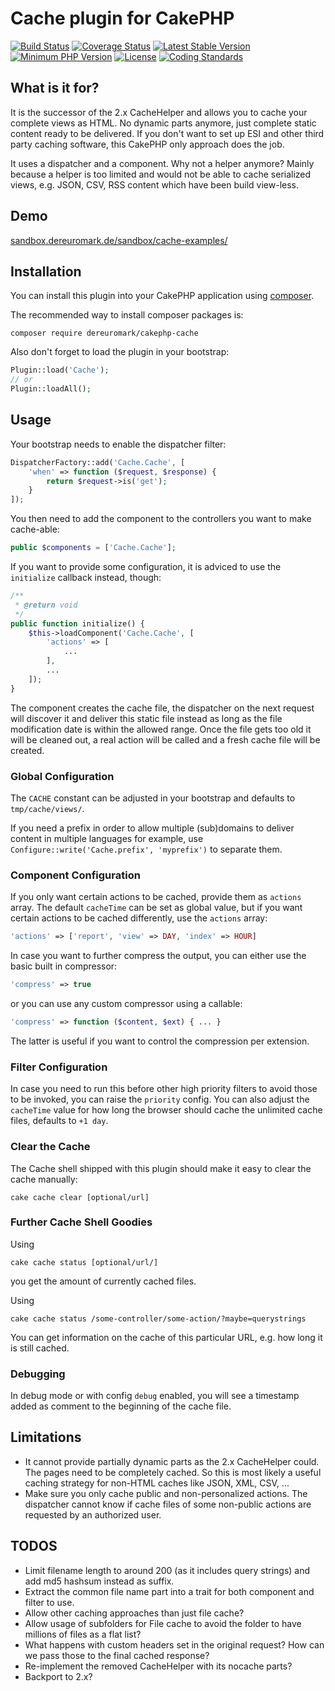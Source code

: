 # Cache plugin for CakePHP
[![Build Status](https://api.travis-ci.org/dereuromark/cakephp-cache.svg)](https://travis-ci.org/dereuromark/cakephp-cache)
[![Coverage Status](https://coveralls.io/repos/dereuromark/cakephp-cache/badge.svg)](https://coveralls.io/r/dereuromark/cakephp-cache)
[![Latest Stable Version](https://poser.pugx.org/dereuromark/cakephp-cache/v/stable.svg)](https://packagist.org/packages/dereuromark/cakephp-cache)
[![Minimum PHP Version](http://img.shields.io/badge/php-%3E%3D%205.5-8892BF.svg)](https://php.net/)
[![License](https://poser.pugx.org/dereuromark/cakephp-cache/license.svg)](https://packagist.org/packages/dereuromark/cakephp-cache)
[![Coding Standards](https://img.shields.io/badge/cs-PSR--2--R-yellow.svg)](https://github.com/php-fig-rectified/fig-rectified-standards)

## What is it for?
It is the successor of the 2.x CacheHelper and allows you to cache your complete views as HTML.
No dynamic parts anymore, just complete static content ready to be delivered.
If you don't want to set up ESI and other third party caching software, this CakePHP only approach
does the job.

It uses a dispatcher and a component.
Why not a helper anymore? Mainly because a helper is too limited and would
not be able to cache serialized views, e.g. JSON, CSV, RSS content which have been build view-less.

## Demo
[sandbox.dereuromark.de/sandbox/cache-examples/](http://sandbox.dereuromark.de/sandbox/cache-examples/)

## Installation

You can install this plugin into your CakePHP application using [composer](http://getcomposer.org).

The recommended way to install composer packages is:
```
composer require dereuromark/cakephp-cache
```

Also don't forget to load the plugin in your bootstrap:
```php
Plugin::load('Cache');
// or
Plugin::loadAll();
```

## Usage
Your bootstrap needs to enable the dispatcher filter:
```php
DispatcherFactory::add('Cache.Cache', [
    'when' => function ($request, $response) {
        return $request->is('get');
    }
]);
```

You then need to add the component to the controllers you want to make cache-able:
```php
public $components = ['Cache.Cache'];
```

If you want to provide some configuration, it is adviced to use the `initialize` callback instead, though:
```php
/**
 * @return void
 */
public function initialize() {
	$this->loadComponent('Cache.Cache', [
		'actions' => [
			...
		],
		...
	]);
}
```

The component creates the cache file, the dispatcher on the next request will discover it and deliver this static file instead as long
as the file modification date is within the allowed range. 
Once the file gets too old it will be cleaned out, a real action will be called and a fresh cache file will be created.

### Global Configuration
The `CACHE` constant can be adjusted in your bootstrap and defaults to `tmp/cache/views/`.

If you need a prefix in order to allow multiple (sub)domains to deliver content in multiple languages for example, use
 `Configure::write('Cache.prefix', 'myprefix')` to separate them.

### Component Configuration
If you only want certain actions to be cached, provide them as `actions` array.
The default `cacheTime` can be set as global value, but if you want certain actions to be cached differently, use the `actions` array:
```php
'actions' => ['report', 'view' => DAY, 'index' => HOUR]
```

In case you want to further compress the output, you can either use the basic built in compressor:
```php
'compress' => true
```
or you can use any custom compressor using a callable:
```php
'compress' => function ($content, $ext) { ... }
```
The latter is useful if you want to control the compression per extension.


### Filter Configuration
In case you need to run this before other high priority filters to avoid those to be invoked, you can raise the `priority` config.
You can also adjust the `cacheTime` value for how long the browser should cache the unlimited cache files, defaults to `+1 day`.

### Clear the Cache
The Cache shell shipped with this plugin should make it easy to clear the cache manually:
```
cake cache clear [optional/url]
```

### Further Cache Shell Goodies
Using
```
cake cache status [optional/url/]
```
you get the amount of currently cached files.

Using
```
cake cache status /some-controller/some-action/?maybe=querystrings
```
You can get information on the cache of this particular URL, e.g. how long it is still cached.


### Debugging
In debug mode or with config `debug` enabled, you will see a timestamp added as comment to the beginning of the cache file.

## Limitations
- It cannot provide partially dynamic parts as the 2.x CacheHelper could. The pages need to be completely cached.
So this is most likely a useful caching strategy for non-HTML caches like JSON, XML, CSV, ...
- Make sure you only cache public and non-personalized actions.
The dispatcher cannot know if cache files of some non-public actions are requested by an authorized user.

## TODOS
- Limit filename length to around 200 (as it includes query strings) and add md5 hashsum instead as suffix.
- Extract the common file name part into a trait for both component and filter to use.
- Allow other caching approaches than just file cache?
- Allow usage of subfolders for File cache to avoid the folder to have millions of files as a flat list?
- What happens with custom headers set in the original request? How can we pass those to the final cached response?
- Re-implement the removed CacheHelper with its nocache parts?
- Backport to 2.x?
